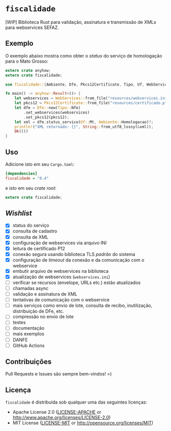 # `fiscalidade`

[WIP] Biblioteca Rust para validação, assinatura e transmissão de XMLs para webservices SEFAZ.

## Exemplo

O exemplo abaixo mostra como obter o _status_ do serviço de homologação para o Mato Grosso:

```rust
extern crate anyhow;
extern crate fiscalidade;

use fiscalidade::{Ambiente, Dfe, Pkcs12Certificate, Tipo, Uf, WebServices};

fn main() -> anyhow::Result<()> {
    let webservices = WebServices::from_file("resources/webservices.ini")?;
    let pkcs12 = Pkcs12Certificate::from_file("resources/certificado.pfx", "minha-senha-secreta")?;
    let dfe = Dfe::new(Tipo::Nfe)
        .set_webservices(webservices)
        .set_pkcs12(pkcs12);
    let xml = dfe.status_servico(Uf::Mt, Ambiente::Homologacao)?;
    println!("XML retornado: {}", String::from_utf8_lossy(&xml));
    Ok(())
}
```

## Uso

Adicione isto em seu `Cargo.toml`:

```ini
[dependencies]
fiscalidade = "0.4"
```

e isto em seu _crate root_:

```rust
extern crate fiscalidade;
```

## _Wishlist_

- [x] status do serviço
- [x] consulta de cadastro
- [x] consulta de XML
- [x] configuração de webservices via arquivo INI
- [x] leitura de certificado P12
- [x] conexão segura usando biblioteca TLS _padrão_ do sistema
- [x] configuração de _timeout_ da conexão e da comunicação com o webservice
- [x] embutir arquivo de webservices na biblioteca
- [x] atualização de webservices (`webservices.ini`)
- [ ] verificar se recursos (envelope, URLs etc.) estão atualizados
- [ ] chamadas async
- [ ] validação e assinatura de XML
- [ ] tentativas de comunicação com o webservice
- [ ] mais serviços como envio de lote, consulta de recibo, inutilização, distribuição de DFe, etc.
- [ ] compressão no envio de lote
- [ ] testes
- [ ] documentação
- [ ] mais exemplos
- [ ] DANFE
- [ ] GitHub Actions

## Contribuições

Pull Requests e Issues são sempre bem-vindos! =)

## Licença

`fiscalidade` é distribuída sob qualquer uma das seguintes licenças:

- Apache License 2.0 ([LICENSE-APACHE](LICENSE-APACHE) or <http://www.apache.org/licenses/LICENSE-2.0>)
- MIT License ([LICENSE-MIT](LICENSE-MIT) or <http://opensource.org/licenses/MIT>)
